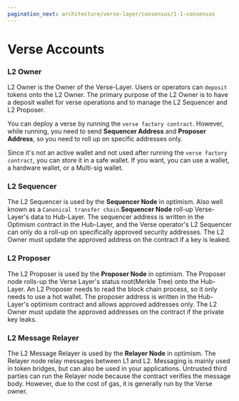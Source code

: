 ```yaml
---
pagination_next: architecture/verse-layer/consensus/1-1-consensus
---
```


# Verse Accounts

### **L2 Owner**

L2 Owner is the Owner of the Verse-Layer. Users or operators can `deposit` tokens onto the L2 Owner. 
The primary purpose of the L2 Owner is to have a deposit wallet for verse operations and to manage the L2 Sequencer and L2 Proposer.

You can deploy a verse by running the `verse factory contract`. However, while running, you need to send **Sequencer Address** and **Proposer Address**, so you need to roll up on specific addresses only.

Since it's not an active wallet and not used after running the `verse factory contract`, you can store it in a safe wallet.
If you want, you can use a wallet, a hardware wallet, or a Multi-sig wallet.

### **L2 Sequencer**
The L2 Sequencer is used by the **Sequencer Node** in optimism. Also well known as a `Canonical transfer chain`.**Sequencer Node** roll-up Verse-Layer's data to Hub-Layer. The sequencer address is written in the Optimism contract in the Hub-Layer, and the Verse operator's L2 Sequencer can only do a roll-up on specifically approved security addresses. The L2 Owner must update the approved address on the contract if a key is leaked.

### **L2 Proposer**

The L2 Proposer is used by the **Proposer Node** in optimism. The Proposer node rolls-up the Verse Layer's status root(Merkle Tree) onto the Hub-Layer. 
An L2 Proposer needs to read the block chain process, so it only needs to use a hot wallet. The proposer address is written in the Hub-Layer's optimism contract and allows approved addresses only. The L2 Owner must update the approved addresses on the contract if the private key leaks. 

### **L2 Message Relayer**
The L2 Message Relayer is used by the **Relayer Node** in optimism. The Relayer node relay messages between L1 and L2. Messaging is mainly used in token bridges, but can also be used in your applications. Untrusted third parties can run the Relayer node because the contract verifies the message body. However, due to the cost of gas, it is generally run by the Verse owner.
